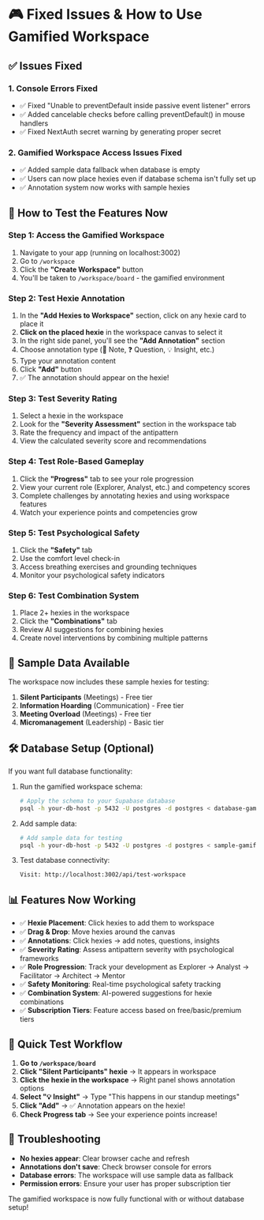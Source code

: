 # 🎮 Fixed Issues & How to Use Gamified Workspace

## ✅ Issues Fixed

### 1. **Console Errors Fixed**
- ✅ Fixed "Unable to preventDefault inside passive event listener" errors
- ✅ Added cancelable checks before calling preventDefault() in mouse handlers
- ✅ Fixed NextAuth secret warning by generating proper secret

### 2. **Gamified Workspace Access Issues Fixed** 
- ✅ Added sample data fallback when database is empty
- ✅ Users can now place hexies even if database schema isn't fully set up
- ✅ Annotation system now works with sample hexies

## 🚀 How to Test the Features Now

### **Step 1: Access the Gamified Workspace**
1. Navigate to your app (running on localhost:3002)
2. Go to `/workspace` 
3. Click the **"Create Workspace"** button
4. You'll be taken to `/workspace/board` - the gamified environment

### **Step 2: Test Hexie Annotation** 
1. In the **"Add Hexies to Workspace"** section, click on any hexie card to place it
2. **Click on the placed hexie** in the workspace canvas to select it
3. In the right side panel, you'll see the **"Add Annotation"** section
4. Choose annotation type (💭 Note, ❓ Question, 💡 Insight, etc.)
5. Type your annotation content
6. Click **"Add"** button
7. ✅ The annotation should appear on the hexie!

### **Step 3: Test Severity Rating**
1. Select a hexie in the workspace
2. Look for the **"Severity Assessment"** section in the workspace tab
3. Rate the frequency and impact of the antipattern
4. View the calculated severity score and recommendations

### **Step 4: Test Role-Based Gameplay**
1. Click the **"Progress"** tab to see your role progression
2. View your current role (Explorer, Analyst, etc.) and competency scores
3. Complete challenges by annotating hexies and using workspace features
4. Watch your experience points and competencies grow

### **Step 5: Test Psychological Safety**
1. Click the **"Safety"** tab
2. Use the comfort level check-in
3. Access breathing exercises and grounding techniques
4. Monitor your psychological safety indicators

### **Step 6: Test Combination System**
1. Place 2+ hexies in the workspace
2. Click the **"Combinations"** tab  
3. Review AI suggestions for combining hexies
4. Create novel interventions by combining multiple patterns

## 🔧 Sample Data Available

The workspace now includes these sample hexies for testing:

1. **Silent Participants** (Meetings) - Free tier
2. **Information Hoarding** (Communication) - Free tier  
3. **Meeting Overload** (Meetings) - Free tier
4. **Micromanagement** (Leadership) - Basic tier

## 🛠️ Database Setup (Optional)

If you want full database functionality:

1. Run the gamified workspace schema:
   ```bash
   # Apply the schema to your Supabase database
   psql -h your-db-host -p 5432 -U postgres -d postgres < database-gamified-workspace-fixed.sql
   ```

2. Add sample data:
   ```bash
   # Add sample data for testing
   psql -h your-db-host -p 5432 -U postgres -d postgres < sample-gamified-data.sql
   ```

3. Test database connectivity:
   ```
   Visit: http://localhost:3002/api/test-workspace
   ```

## 📊 Features Now Working

- ✅ **Hexie Placement**: Click hexies to add them to workspace
- ✅ **Drag & Drop**: Move hexies around the canvas
- ✅ **Annotations**: Click hexies → add notes, questions, insights
- ✅ **Severity Rating**: Assess antipattern severity with psychological frameworks
- ✅ **Role Progression**: Track your development as Explorer → Analyst → Facilitator → Architect → Mentor
- ✅ **Safety Monitoring**: Real-time psychological safety tracking
- ✅ **Combination System**: AI-powered suggestions for hexie combinations
- ✅ **Subscription Tiers**: Feature access based on free/basic/premium tiers

## 🎯 Quick Test Workflow

1. **Go to `/workspace/board`**
2. **Click "Silent Participants" hexie** → It appears in workspace
3. **Click the hexie in the workspace** → Right panel shows annotation options
4. **Select "💡 Insight"** → Type "This happens in our standup meetings"
5. **Click "Add"** → ✅ Annotation appears on the hexie!
6. **Check Progress tab** → See your experience points increase!

## 🐛 Troubleshooting

- **No hexies appear**: Clear browser cache and refresh
- **Annotations don't save**: Check browser console for errors
- **Database errors**: The workspace will use sample data as fallback
- **Permission errors**: Ensure your user has proper subscription tier

The gamified workspace is now fully functional with or without database setup!